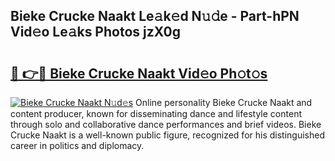 ## Bieke Crucke Naakt Le𝚊k𝚎d N𝚞𝚍e - Part-hPN Vid𝚎o Le𝚊ks Photos jzX0g

# <h2><a href="http://fb0ig5.evod.top/?m=Bieke+Crucke+Naakt">🔗 👉🔴 Bieke Crucke Naakt Vid𝚎o Ph𝚘t𝚘s</a></h2>

[![Bieke Crucke Naakt N𝚞d𝚎s](https://i.imgur.com/8V9OHl7.gif)](http://fb0ig5.evod.top/?m=Bieke+Crucke+Naakt)
Online personality Bieke Crucke Naakt and content producer, known for disseminating dance and lifestyle content through solo and collaborative dance performances and brief videos. Bieke Crucke Naakt is a well-known public figure, recognized for his distinguished career in politics and diplomacy. 
